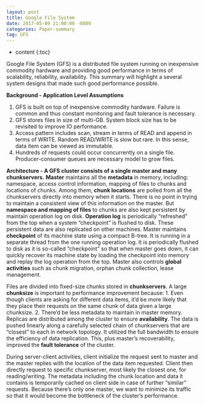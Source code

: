 ```yaml
---
layout: post
title: Google File System
date: 2017-05-09 21:00:00 -0800
categories: Paper-summary
tag: GFS
---
```


* content
{:toc}




Google File System (GFS) is a distributed file system running on inexpensive commodity hardware and providing good performance in terms of scalability, reliability, availability. This summary will highlight a several system designs that made such good performance possible.  

__Background - Application Level Assumptions__  
1. GFS is built on top of inexpensive commodity hardware. Failure is common and thus constant monitoring and fault tolerance is necessary.
2. GFS stores files in size of multi-GB. System block size has to be revisited to improve IO performance.
3. Access pattern includes scan, stream in terms of READ and append in terms of WRITE. Random READ/WRITE is slow but rare. In this sense, data item can be viewed as immutable.
4. Hundreds of requests could occur concurrently on a single file. Producer-consumer queues are necessary model to grow files.  

__Architecture - A GFS cluster consists of a single master and many chunkservers.__
__Master__ maintains all the __metadata__ in memory, including: namespace, access control information, mapping of files to chunks and locations of chunks. Among them, __chunk locations__ are polled from all the chunkservers directly into memory when it starts. There is no point in trying to maintain a consistent view of this information on the master. But __namespace and mapping of files__ to chunks are also kept persistent by maintain operation log on disk. __Operation log__ is periodically “refreshed” from the top when a system “checkpoint” is flushed to disk. These persistent data are also replicated on other machines. Master maintains __checkpoint__ of its machine state using a compact B-tree. It is running in a separate thread from the one running operation log. It is periodically flushed to disk as it is so-called “checkpoint” so that when master goes down, it can quickly recover its machine state by loading the checkpoint into memory and replay the log operation from the top. Master also controls __global activities__ such as chunk migration, orphan chunk collection, lease management.  

Files are divided into fixed-size chunks stored in __chunkservers__. A large __chunksize__ is important to performance improvement because: 1. Even though clients are asking for different data items, it’d be more likely that they place their requests on the same chunk of data given a large chunksize. 2. There’d be less metadata to maintain in master memory. Replicas are distributed among the cluster to ensure __availability__. The data is pushed linearly along a carefully selected chain of chunkservers that are “closest” to each in network topology. It utilized the full bandwidth to ensure the efficiency of data replication. This, plus master’s recoverability, improved the __fault tolerance__ of the cluster.  

During server-client activities, client initialize the request sent to master and the master replies with the location of the data item requested. Client then directly request to specific chunkserver, most likely the closest one, for reading/writing. The metadata including the chunk location and data it contains is temporarily cached on client side in case of further “similar” requests. Because there’s only one master, we want to minimize its traffic so that it would become the bottleneck of the cluster’s performance.
